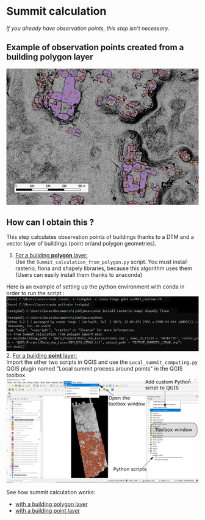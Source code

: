 # Summit calculation

*If you already have observation points, this step isn't necessary.*

## Example of observation points created from a building polygon layer
![chactun](../images/Chactun_building_reduce.png)
## How can I obtain this ?

This step calculates observation points of buildings thanks to a DTM and a vector layer of buildings (point or/and polygon geometries).
1. <u>For a building **polygon** layer:</u><br> Use the `Summit_calculation_from_polygon.py` script. You must install rasterio, fiona and shapely libraries, because this algorithm uses them (Users can easily install them thanks to anaconda)

Here is an example of setting up the python environment with conda in order to run the script :
![python_script](../images/ExamplePython.png)
2. <u>For a building **point** layer:</u><br> Import the other two scripts in QGIS and use the `Local_summit_computing.py` QGIS plugin named "Local summit process around points" in the QGIS toolbox.
![QGIS_tuto](../images/QGIS_Tuto_text.PNG)


See how summit calculation works:
- [with a building polygon layer](../images/local_summit_process.png)
- [with a building point layer](../images/Summit_process.png)
